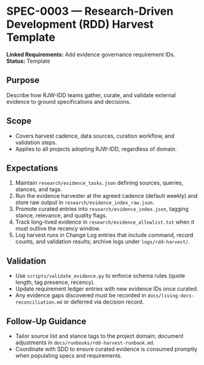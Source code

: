 # SPEC-0003 — Research-Driven Development (RDD) Harvest Template

**Linked Requirements:** Add evidence governance requirement IDs.  
**Status:** Template

## Purpose
Describe how RJW-IDD teams gather, curate, and validate external evidence to ground specifications and decisions.

## Scope
- Covers harvest cadence, data sources, curation workflow, and validation steps.
- Applies to all projects adopting RJW-IDD, regardless of domain.

## Expectations
1. Maintain `research/evidence_tasks.json` defining sources, queries, stances, and tags.
2. Run the evidence harvester at the agreed cadence (default weekly) and store raw output in `research/evidence_index_raw.json`.
3. Promote curated entries into `research/evidence_index.json`, tagging stance, relevance, and quality flags.
4. Track long-lived evidence in `research/evidence_allowlist.txt` when it must outlive the recency window.
5. Log harvest runs in Change Log entries that include command, record counts, and validation results; archive logs under `logs/rdd-harvest/`.

## Validation
- Use `scripts/validate_evidence.py` to enforce schema rules (quote length, tag presence, recency).
- Update requirement ledger entries with new evidence IDs once curated.
- Any evidence gaps discovered must be recorded in `docs/living-docs-reconciliation.md` or deferred via decision record.

## Follow-Up Guidance
- Tailor source list and stance tags to the project domain; document adjustments in `docs/runbooks/rdd-harvest-runbook.md`.
- Coordinate with SDD to ensure curated evidence is consumed promptly when populating specs and requirements.
